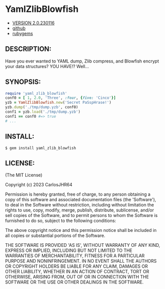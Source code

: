 # YamlZlibBlowfish

* [VERSION 2.0.230116](https://github.com/carlosjhr64/yaml_zlib_blowfish/releases)
* [github](https://github.com/carlosjhr64/yaml_zlib_blowfish)
* [rubygems](https://rubygems.org/gems/yaml_zlib_blowfish)

## DESCRIPTION:

Have you ever wanted to YAML dump, Zlib compress, and Blowfish encrypt your data structures?
YOU HAVE!? Well...

## SYNOPSIS:
```ruby
require 'yaml_zlib_blowfish'
conf0 = [ 1, 2.0, 'Three', :four, {five: 'Cinco'}]
yzb = YamlZlibBlowfish.new('Secret PaSspHrase!')
yzb.dump('./tmp/dump.yzb', conf0)
conf1 = yzb.load('./tmp/dump.yzb')
conf1 == conf0 #=> true
# ...
```
## INSTALL:

    $ gem install yaml_zlib_blowfish

## LICENSE:

(The MIT License)

Copyright (c) 2023 CarlosJHR64

Permission is hereby granted, free of charge, to any person obtaining
a copy of this software and associated documentation files (the
'Software'), to deal in the Software without restriction, including
without limitation the rights to use, copy, modify, merge, publish,
distribute, sublicense, and/or sell copies of the Software, and to
permit persons to whom the Software is furnished to do so, subject to
the following conditions:

The above copyright notice and this permission notice shall be
included in all copies or substantial portions of the Software.

THE SOFTWARE IS PROVIDED 'AS IS', WITHOUT WARRANTY OF ANY KIND,
EXPRESS OR IMPLIED, INCLUDING BUT NOT LIMITED TO THE WARRANTIES OF
MERCHANTABILITY, FITNESS FOR A PARTICULAR PURPOSE AND NONINFRINGEMENT.
IN NO EVENT SHALL THE AUTHORS OR COPYRIGHT HOLDERS BE LIABLE FOR ANY
CLAIM, DAMAGES OR OTHER LIABILITY, WHETHER IN AN ACTION OF CONTRACT,
TORT OR OTHERWISE, ARISING FROM, OUT OF OR IN CONNECTION WITH THE
SOFTWARE OR THE USE OR OTHER DEALINGS IN THE SOFTWARE.
